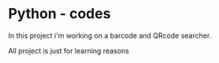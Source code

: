 # Python - codes
In this project i'm working on a barcode and QRcode searcher.

All project is just for learning reasons 
